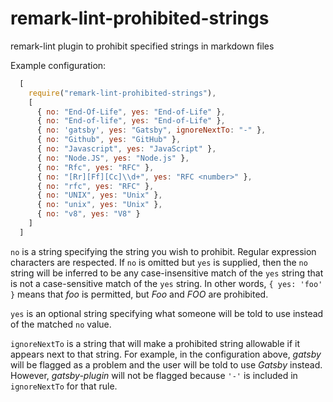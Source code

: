 # remark-lint-prohibited-strings
remark-lint plugin to prohibit specified strings in markdown files

Example configuration:

```javascript
  [
    require("remark-lint-prohibited-strings"),
    [
      { no: "End-Of-Life", yes: "End-of-Life" },
      { no: "End-of-life", yes: "End-of-Life" },
      { no: 'gatsby', yes: "Gatsby", ignoreNextTo: "-" },
      { no: "Github", yes: "GitHub" },
      { no: "Javascript", yes: "JavaScript" },
      { no: "Node.JS", yes: "Node.js" },
      { no: "Rfc", yes: "RFC" },
      { no: "[Rr][Ff][Cc]\\d+", yes: "RFC <number>" },
      { no: "rfc", yes: "RFC" },
      { no: "UNIX", yes: "Unix" },
      { no: "unix", yes: "Unix" },
      { no: "v8", yes: "V8" }
    ]
  ]
  ```

`no` is a string specifying the string you wish to prohibit. Regular expression
characters are respected. If `no` is omitted but `yes` is supplied, then the
`no` string will be inferred to be any case-insensitive match of the `yes`
string that is not a case-sensitive match of the `yes` string. In other words,
`{ yes: 'foo' }` means that _foo_ is permitted, but _Foo_ and _FOO_ are
prohibited.

`yes` is an optional string specifying what someone will be told to use instead
of the matched `no` value.

`ignoreNextTo` is a string that will make a prohibited string allowable if it
appears next to that string. For example, in the configuration above, _gatsby_
will be flagged as a problem and the user will be told to use _Gatsby_ instead.
However, _gatsby-plugin_ will not be flagged because `'-'` is included in
`ignoreNextTo` for that rule.
